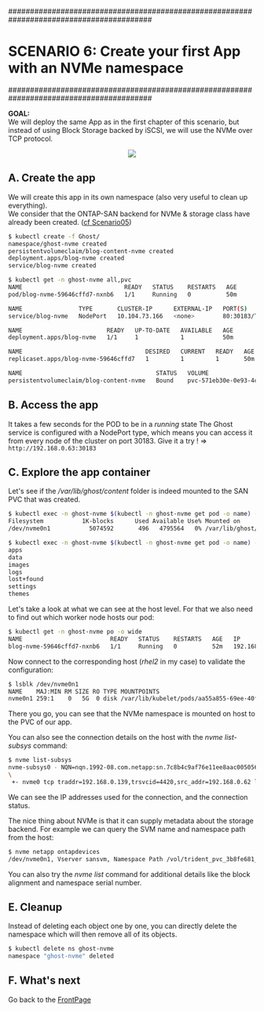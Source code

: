 #########################################################################################
# SCENARIO 6: Create your first App with an NVMe namespace
#########################################################################################

**GOAL:**  
We will deploy the same App as in the first chapter of this scenario, but instead of using Block Storage backed by iSCSI, we will use the NVMe over TCP protocol.

<p align="center"><img src="Images/scenario6.jpg"></p>

## A. Create the app

We will create this app in its own namespace (also very useful to clean up everything).  
We consider that the ONTAP-SAN backend for NVMe & storage class have already been created. ([cf Scenario05](../Scenario05))

```bash
$ kubectl create -f Ghost/
namespace/ghost-nvme created
persistentvolumeclaim/blog-content-nvme created
deployment.apps/blog-nvme created
service/blog-nvme created

$ kubectl get -n ghost-nvme all,pvc
NAME                             READY   STATUS    RESTARTS   AGE
pod/blog-nvme-59646cffd7-nxnb6   1/1     Running   0          50m

NAME                TYPE       CLUSTER-IP      EXTERNAL-IP   PORT(S)        AGE
service/blog-nvme   NodePort   10.104.73.166   <none>        80:30183/TCP   50m

NAME                        READY   UP-TO-DATE   AVAILABLE   AGE
deployment.apps/blog-nvme   1/1     1            1           50m

NAME                                   DESIRED   CURRENT   READY   AGE
replicaset.apps/blog-nvme-59646cffd7   1         1         1       50m

NAME                                      STATUS   VOLUME                                     CAPACITY   ACCESS MODES   STORAGECLASS         VOLUMEATTRIBUTESCLASS   AGE
persistentvolumeclaim/blog-content-nvme   Bound    pvc-571eb30e-0e93-4c61-acf7-ac96d85d6773   5Gi        RWO            storage-class-nvme   <unset>                 50m
```

## B. Access the app

It takes a few seconds for the POD to be in a *running* state
The Ghost service is configured with a NodePort type, which means you can access it from every node of the cluster on port 30183.
Give it a try !
=> `http://192.168.0.63:30183`

## C. Explore the app container

Let's see if the */var/lib/ghost/content* folder is indeed mounted to the SAN PVC that was created.

```bash
$ kubectl exec -n ghost-nvme $(kubectl -n ghost-nvme get pod -o name) -- df /var/lib/ghost/content
Filesystem           1K-blocks      Used Available Use% Mounted on
/dev/nvme0n1           5074592       496   4795564   0% /var/lib/ghost/content

$ kubectl exec -n ghost-nvme $(kubectl -n ghost-nvme get pod -o name) -- ls /var/lib/ghost/content
apps
data
images
logs
lost+found
settings
themes
```  

Let's take a look at what we can see at the host level. For that we also need to find out which worker node hosts our pod:  
```bash
$ kubectl get -n ghost-nvme po -o wide
NAME                         READY   STATUS    RESTARTS   AGE   IP               NODE    NOMINATED NODE   READINESS GATES
blog-nvme-59646cffd7-nxnb6   1/1     Running   0          52m   192.168.28.124   rhel2   <none>           <none>
```

Now connect to the corresponding host (_rhel2_ in my case) to validate the configuration:  
```bash
$ lsblk /dev/nvme0n1
NAME    MAJ:MIN RM SIZE RO TYPE MOUNTPOINTS
nvme0n1 259:1    0   5G  0 disk /var/lib/kubelet/pods/aa55a855-69ee-40fc-a245-bbefdd8a28da/volumes/kubernetes.io~csi/pvc-571eb30e-0e93-4c61-acf7-ac96d85d6773/mount
```
There you go, you can see that the NVMe namespace is mounted on host to the PVC of our app.

You can also see the connection details on the host with the _nvme list-subsys_ command:
```bash
$ nvme list-subsys
nvme-subsys0 - NQN=nqn.1992-08.com.netapp:sn.7c8b4c9af76e11ee8aac005056b0f629:subsystem.rhel2-189e4ded-d389-4ce6-8395-1d4de202321f
\
 +- nvme0 tcp traddr=192.168.0.139,trsvcid=4420,src_addr=192.168.0.62 live
```

We can see the IP addresses used for the connection, and the connection status.

The nice thing about NVMe is that it can supply metadata about the storage backend. For example we can query the
SVM name and namespace path from the host:
```bash
$ nvme netapp ontapdevices
/dev/nvme0n1, Vserver sansvm, Namespace Path /vol/trident_pvc_3b8fe681_3a2d_4578_b1a3_e464215b8bad/namespace0, NSID 1, UUID 85fc0e10-12de-4051-88c2-7c5aa05f8d1d, 5.37GB
```

You can also try the _nvme list_  command for additional details like the block alignment and namespace serial number.

## E. Cleanup

Instead of deleting each object one by one, you can directly delete the namespace which will then remove all of its objects.

```bash
$ kubectl delete ns ghost-nvme
namespace "ghost-nvme" deleted
```

## F. What's next

Go back to the [FrontPage](https://github.com/YvosOnTheHub/LabNetApp)